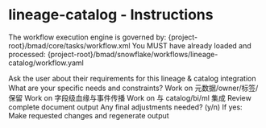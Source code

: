# lineage-catalog - Instructions

<critical>The workflow execution engine is governed by: {project-root}/bmad/core/tasks/workflow.xml</critical>
<critical>You MUST have already loaded and processed: {project-root}/bmad/snowflake/workflows/lineage-catalog/workflow.yaml</critical>

<workflow>

<step n="1" goal="Understand Requirements">
<action>Ask the user about their requirements for this lineage & catalog integration</action>
<ask>What are your specific needs and constraints?</ask>
</step>

<step n="2" goal="元数据/Owner/标签/保留">
<action>Work on 元数据/owner/标签/保留</action>
<template-output section="catalog"/>
</step>

<step n="3" goal="字段级血缘与事件传播">
<action>Work on 字段级血缘与事件传播</action>
<template-output section="lineage"/>
</step>

<step n="4" goal="与 Catalog/BI/ML 集成">
<action>Work on 与 catalog/bi/ml 集成</action>
<template-output section="integration"/>
</step>

<step n="5" goal="Review and Finalize">
<action>Review complete document output</action>
<ask>Any final adjustments needed? (y/n)</ask>
<check>If yes:</check>
  <action>Make requested changes and regenerate output</action>
</step>

</workflow>
